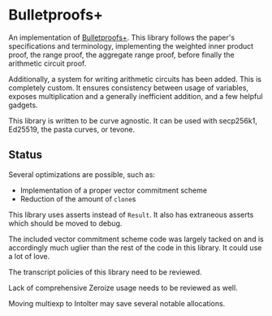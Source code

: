# Bulletproofs+

An implementation of [Bulletproofs+](https://eprint.iacr.org/2020/735.pdf).
This library follows the paper's specifications and terminology, implementing
the weighted inner product proof, the range proof, the aggregate range proof,
before finally the arithmetic circuit proof.

Additionally, a system for writing arithmetic circuits has been added. This is
completely custom. It ensures consistency between usage of variables, exposes
multiplication and a generally inefficient addition, and a few helpful gadgets.

This library is written to be curve agnostic. It can be used with secp256k1,
Ed25519, the pasta curves, or tevone.

## Status

Several optimizations are possible, such as:

- Implementation of a proper vector commitment scheme
- Reduction of the amount of `clone`s

This library uses asserts instead of `Result`. It also has extraneous asserts
which should be moved to debug.

The included vector commitment scheme code was largely tacked on and is
accordingly much uglier than the rest of the code in this library. It could use
a lot of love.

The transcript policies of this library need to be reviewed.

Lack of comprehensive Zeroize usage needs to be reviewed as well.

Moving multiexp to IntoIter may save several notable allocations.
